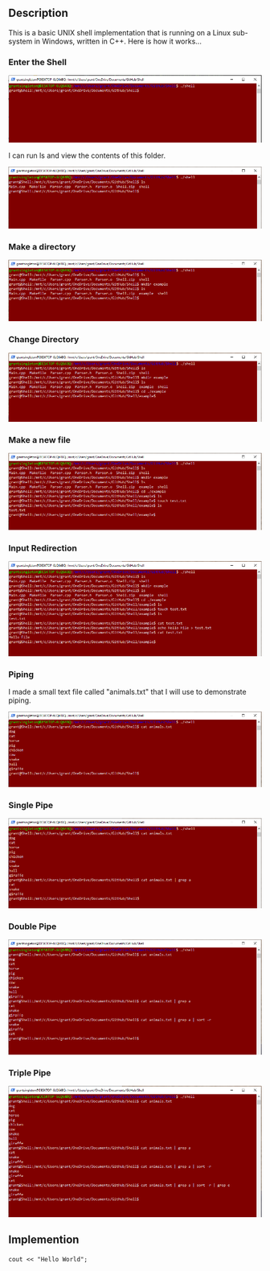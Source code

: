 ## Description
This is a basic UNIX shell implementation that is running on a Linux sub-system in Windows, written in C++. Here is how it works...

### Enter the Shell

![shell-1](./images/shell-1.PNG)

I can run ls and view the contents of this folder. 

![shell-1](./images/shell-2.PNG)

### Make a directory

![shell-1](./images/shell-3.PNG)

### Change Directory

![shell-1](./images/shell-4.PNG)

### Make a new file

![shell-1](./images/shell-5.PNG)

### Input Redirection

![shell-1](./images/shell-6.PNG)

### Piping
I made a small text file called "animals.txt" that I will use to demonstrate piping. 

![shell-1](./images/shell-7.PNG)

### Single Pipe

![shell-1](./images/shell-8.PNG)

### Double Pipe

![shell-1](./images/shell-9.PNG)

### Triple Pipe

![shell-1](./images/shell-10.PNG)

## Implemention 

```
cout << "Hello World";
```
